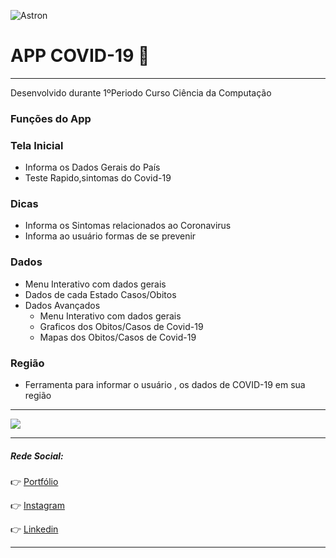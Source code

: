 
![Astron](https://imgur.com/xfTdc8Q.png)


# APP COVID-19  :iphone:
***
Desenvolvido durante 1ºPeriodo Curso Ciência da Computação

### Funções do App

### Tela Inicial
- Informa os Dados Gerais do País
- Teste Rapido,sintomas do Covid-19
### Dicas
- Informa os Sintomas relacionados ao Coronavirus
- Informa ao usuário formas de se prevenir
### Dados
- Menu Interativo com dados gerais
- Dados de cada Estado   Casos/Obitos
- Dados Avançados
    - Menu Interativo com dados gerais
    - Graficos dos Obitos/Casos de Covid-19
    - Mapas dos Obitos/Casos de Covid-19
### Região
- Ferramenta para informar o usuário , os dados de COVID-19 em sua região

***
![](https://imgur.com/RhfAdNx.gif) 





***
##### Rede Social:

:point_right: [Portfólio](https://busque.dev/h/iago)

:point_right: [Instagram](https://www.instagram.com/iago_ferreira010/?hl=pt-br)

:point_right: [Linkedin](https://www.linkedin.com/in/iago-antunes-5277131a5/)

***

